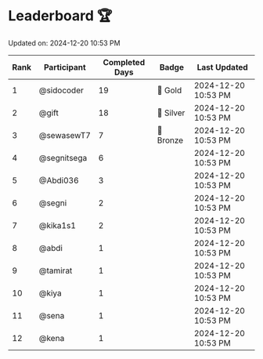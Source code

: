 # Leaderboard 🏆

Updated on: 2024-12-20 10:53 PM

| Rank | Participant       | Completed Days | Badge      | Last Updated         |
|------|-------------------|----------------|------------|----------------------|
| 1    | @sidocoder        | 19             | 🏅 Gold     | 2024-12-20 10:53 PM |
| 2    | @gift             | 18             | 🥈 Silver   | 2024-12-20 10:53 PM |
| 3    | @sewasewT7        | 7              | 🥉 Bronze   | 2024-12-20 10:53 PM |
| 4    | @segnitsega       | 6              |            | 2024-12-20 10:53 PM |
| 5    | @Abdi036          | 3              |            | 2024-12-20 10:53 PM |
| 6    | @segni            | 2              |            | 2024-12-20 10:53 PM |
| 7    | @kika1s1          | 2              |            | 2024-12-20 10:53 PM |
| 8    | @abdi             | 1              |            | 2024-12-20 10:53 PM |
| 9    | @tamirat          | 1              |            | 2024-12-20 10:53 PM |
| 10   | @kiya             | 1              |            | 2024-12-20 10:53 PM |
| 11   | @sena             | 1              |            | 2024-12-20 10:53 PM |
| 12   | @kena             | 1              |            | 2024-12-20 10:53 PM |
